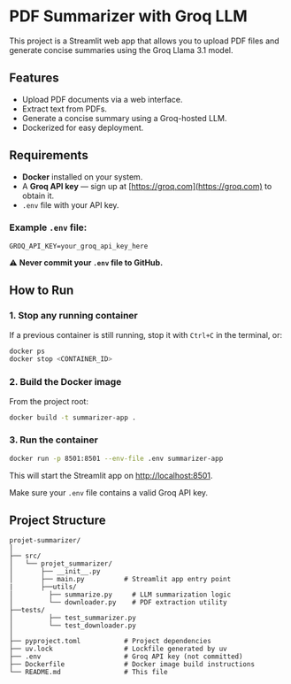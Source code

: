 # PDF Summarizer with Groq LLM

This project is a Streamlit web app that allows you to upload PDF files and generate concise summaries using the Groq Llama 3.1 model.

## Features

- Upload PDF documents via a web interface.
- Extract text from PDFs.
- Generate a concise summary using a Groq-hosted LLM.
- Dockerized for easy deployment.

## Requirements

- **Docker** installed on your system.
- A **Groq API key** — sign up at [https://groq.com](https://groq.com) to obtain it.
- `.env` file with your API key.

### Example `.env` file:

```env
GROQ_API_KEY=your_groq_api_key_here
```

⚠️ **Never commit your `.env` file to GitHub.**

## How to Run

### 1. Stop any running container

If a previous container is still running, stop it with `Ctrl+C` in the terminal, or:

```bash
docker ps
docker stop <CONTAINER_ID>
```

### 2. Build the Docker image

From the project root:

```bash
docker build -t summarizer-app .
```

### 3. Run the container

```bash
docker run -p 8501:8501 --env-file .env summarizer-app
```

This will start the Streamlit app on [http://localhost:8501](http://localhost:8501).

Make sure your `.env` file contains a valid Groq API key.

## Project Structure

```
projet-summarizer/
│
├── src/
│   └── projet_summarizer/
│       ├── __init__.py
│       ├── main.py          # Streamlit app entry point
|       ├──utils/
│         ├── summarize.py     # LLM summarization logic
│         └── downloader.py    # PDF extraction utility
├──tests/
│         ├── test_summarizer.py
│         └── test_downloader.py
│
├── pyproject.toml           # Project dependencies
├── uv.lock                  # Lockfile generated by uv
├── .env                     # Groq API key (not committed)
├── Dockerfile               # Docker image build instructions
└── README.md                # This file
```
